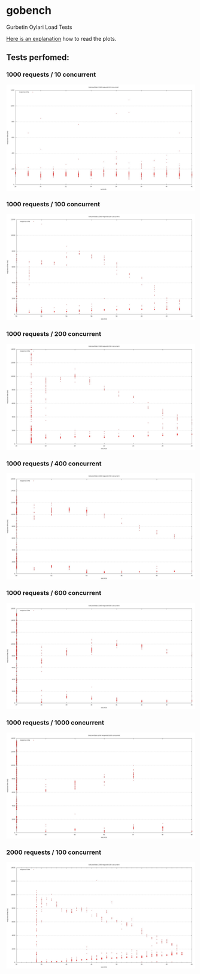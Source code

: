 # gobench
Gurbetin Oylari Load Tests

[Here is an explanation](http://www.bradlanders.com/2013/04/15/apache-bench-and-gnuplot-youre-probably-doing-it-wrong/) how to read the plots.


## Tests perfomed:

### 1000 requests / 10 concurrent
  ![](https://raw.githubusercontent.com/hakandilek/gobench/master/results/GetUserStats-1000-10.jpg)
### 1000 requests / 100 concurrent
  ![](https://raw.githubusercontent.com/hakandilek/gobench/master/results/GetUserStats-1000-100.jpg)
### 1000 requests / 200 concurrent
  ![](https://raw.githubusercontent.com/hakandilek/gobench/master/results/GetUserStats-1000-200.jpg)
### 1000 requests / 400 concurrent
  ![](https://raw.githubusercontent.com/hakandilek/gobench/master/results/GetUserStats-1000-400.jpg)
### 1000 requests / 600 concurrent
  ![](https://raw.githubusercontent.com/hakandilek/gobench/master/results/GetUserStats-1000-600.jpg)
### 1000 requests / 1000 concurrent
  ![](https://raw.githubusercontent.com/hakandilek/gobench/master/results/GetUserStats-1000-1000.jpg)
### 2000 requests / 100 concurrent
  ![](https://raw.githubusercontent.com/hakandilek/gobench/master/results/GetUserStats-2000-100.jpg)
